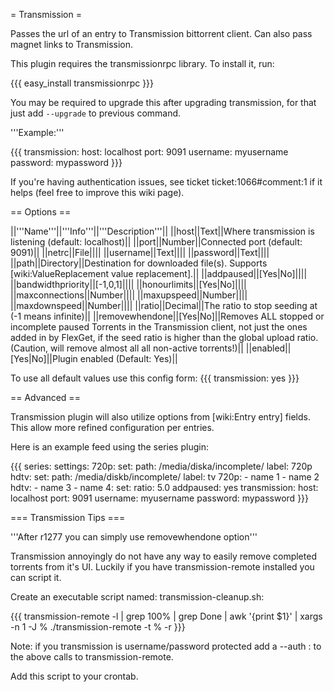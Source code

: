 = Transmission =

Passes the url of an entry to Transmission bittorrent client. Can also pass magnet links to Transmission.

This plugin requires the transmissionrpc library. To install it, run:

{{{
easy_install transmissionrpc
}}}

You may be required to upgrade this after upgrading transmission, for that just add `--upgrade` to previous command.

'''Example:'''

{{{
transmission:
  host: localhost
  port: 9091
  username: myusername
  password: mypassword
}}}

If you're having authentication issues, see ticket ticket:1066#comment:1 if it helps (feel free to improve this wiki page).

== Options ==

||'''Name'''||'''Info'''||'''Description'''||
||host||Text||Where transmission is listening (default: localhost)||
||port||Number||Connected port (default: 9091)||
||netrc||File||||
||username||Text||||
||password||Text||||
||path||Directory||Destination for downloaded file(s). Supports [wiki:ValueReplacement value replacement].||
||addpaused||[Yes|No]||||
||bandwidthpriority||[-1,0,1]||||
||honourlimits||[Yes|No]||||
||maxconnections||Number||||
||maxupspeed||Number||||
||maxdownspeed||Number||||
||ratio||Decimal||The ratio to stop seeding at (-1 means infinite)||
||removewhendone||[Yes|No]||Removes ALL stopped or incomplete paused Torrents in the Transmission client, not just the ones added in by FlexGet, if the seed ratio is higher than the global upload ratio. (Caution, will remove almost all all non-active torrents!)||
||enabled||[Yes|No]||Plugin enabled (Default: Yes)||

To use all default values use this config form:
{{{
transmission: yes
}}}

== Advanced ==

Transmission plugin will also utilize options from [wiki:Entry entry] fields. This allow more refined configuration per entries.

Here is an example feed using the series plugin:

{{{
series:
  settings:
    720p:
      set:
        path: /media/diska/incomplete/
        label: 720p
    hdtv:
      set:
        path: /media/diskb/incomplete/
        label: tv
  720p:
    - name 1
    - name 2
  hdtv:
    - name 3
    - name 4:
        set:
          ratio: 5.0
          addpaused: yes
transmission:
  host: localhost
  port: 9091
  username: myusername
  password: mypassword
}}}

=== Transmission Tips ===

'''After r1277 you can simply use removewhendone option'''

Transmission annoyingly do not have any way to easily remove completed torrents from it's UI.
Luckily if you have transmission-remote installed you can script it.

Create an executable script named: transmission-cleanup.sh:

{{{
transmission-remote -l  | grep 100% | grep Done | awk '{print $1}' | xargs -n 1 -J % ./transmission-remote -t % -r
}}}

Note: if you transmission is username/password protected add a --auth <user>:<password> to the above calls to transmission-remote.

Add this script to your crontab.